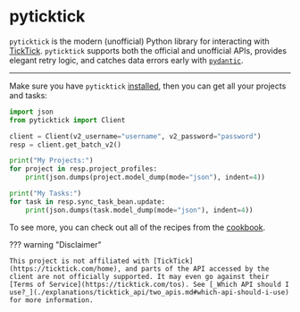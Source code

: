 # pyticktick

`pyticktick` is the modern (unofficial) Python library for interacting with [TickTick](https://ticktick.com/home). `pyticktick` supports both the official and unofficial APIs, provides elegant retry logic, and catches data errors early with [`pydantic`](https://docs.pydantic.dev/latest/).

______________________________________________________________________

Make sure you have `pyticktick` [installed](./guides/installation.md), then you can get all your projects and tasks:

```python
import json
from pyticktick import Client

client = Client(v2_username="username", v2_password="password")
resp = client.get_batch_v2()

print("My Projects:")
for project in resp.project_profiles:
    print(json.dumps(project.model_dump(mode="json"), indent=4))

print("My Tasks:")
for task in resp.sync_task_bean.update:
    print(json.dumps(task.model_dump(mode="json"), indent=4))
```

To see more, you can check out all of the recipes from the [cookbook](./guides/cookbook/settings/authenticate_client_via_python.md).

??? warning "Disclaimer"

    This project is not affiliated with [TickTick](https://ticktick.com/home), and parts of the API accessed by the client are not officially supported. It may even go against their [Terms of Service](https://ticktick.com/tos). See [_Which API should I use?_](./explanations/ticktick_api/two_apis.md#which-api-should-i-use) for more information.
